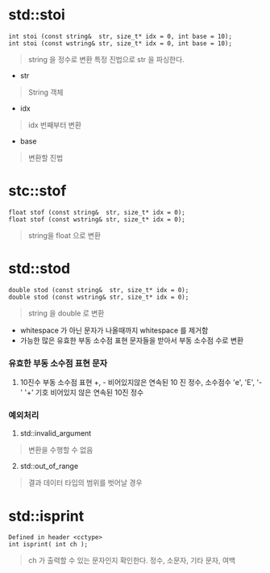 > <string>

# std::stoi

```
int stoi (const string&  str, size_t* idx = 0, int base = 10);
int stoi (const wstring& str, size_t* idx = 0, int base = 10);
```

> string 을 정수로 변환
> 특정 진법으로 str 을 파싱한다.

- str
> String 객체

- idx
> idx 번째부터 변환

- base
> 변환할 진법

# stc::stof
```
float stof (const string&  str, size_t* idx = 0);
float stof (const wstring& str, size_t* idx = 0);
```

> string을 float 으로 변환


# std::stod
```
double stod (const string&  str, size_t* idx = 0);
double stod (const wstring& str, size_t* idx = 0);
```

> string 을 double 로 변환

- whitespace 가 아닌 문자가 나올때까지 whitespace 를 제거함
- 가능한 많은 유효한 부동 소수점 표현 문자들을 받아서 부동 소수점 수로 변환

### 유효한 부동 소수점 표현 문자

1. 10진수 부동 소수점 표현
    +, -
    비어있지않은 연속된 10 진 정수, 소수점수
    'e', 'E', '-' '+' 기호 비어있지 않은 연속된 10진 정수

### 예외처리

1. std::invalid_argument
> 변환을 수행할 수 없음

2. std::out_of_range
> 결과 데이터 타입의 범위를 벗어날 경우


# std::isprint
```
Defined in header <cctype>
int isprint( int ch );
```
> ch 가 출력할 수 있는 문자인지 확인한다.
> 정수, 소문자, 기타 문자, 여백